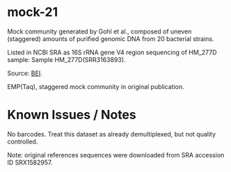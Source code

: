 # mock-21

Mock community generated by Gohl et al., composed of uneven (staggered) amounts of purified genomic DNA from 20 bacterial strains. 

Listed in NCBI SRA as 16S rRNA gene V4 region sequencing of HM_277D sample: Sample HM_277D(SRR3163893).

Source: [BEI](https://www.beiresources.org/Catalog/otherProducts/HM-277D.aspx).

EMP(Taq), staggered mock community in original publication.

# Known Issues / Notes

No barcodes. Treat this dataset as already demultiplexed, but not quality controlled.

Note: original references sequences were downloaded from SRA accession ID SRX1582957.
